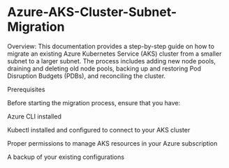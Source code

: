 # Azure-AKS-Cluster-Subnet-Migration

Overview: This documentation provides a step-by-step guide on how to migrate an existing Azure Kubernetes Service (AKS) cluster from a smaller subnet to a larger subnet. The process includes adding new node pools, draining and deleting old node pools, backing up and restoring Pod Disruption Budgets (PDBs), and reconciling the cluster.

Prerequisites

Before starting the migration process, ensure that you have:

Azure CLI installed

Kubectl installed and configured to connect to your AKS cluster

Proper permissions to manage AKS resources in your Azure subscription

A backup of your existing configurations
